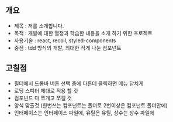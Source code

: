 ## 개요

- 제목 : 저를 소개합니다.
- 목적 : 개발에 대한 열정과 학습한 내용을 소개 하기 위한 프로젝트
- 사용기술 : react, recoil, styled-components
- 중점 : tdd 방식의 개발, 최대한 작게 나눈 컴포넌트

## 고칠점

- 필터에서 드롭바 버튼 선택 중에 다른데 클릭하면 메뉴 닫치게
- 로딩 스피터 제대로 적용 할 것
- 컴포넌드 다 쪼개고 쪼갤 것
- 양식 맞출것 (한번쓰는 컴포넌트는 폴더로 2번이상은 컴포넌트 폴더안에)
- 인터페이스는 인터페이스 파일에, 유틸은 유틸, 상수는 상수 파일에
